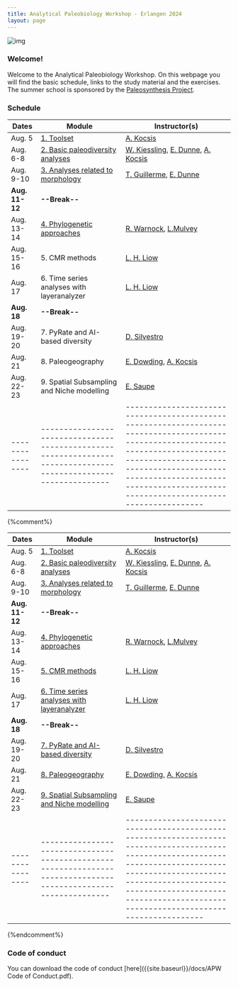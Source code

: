 ```yaml
---
title: Analytical Paleobiology Workshop - Erlangen 2024
layout: page
---
```


![img]({{site.baseurl}}/images/erlangen.jpg) 


### Welcome!

Welcome to the Analytical Paleobiology Workshop. On this webpage you will find the basic schedule, links to the study material and the exercises. The summer school is sponsored by the [Paleosynthesis Project](http://www.paleosynthesis.de/).


### Schedule

| Dates          | Module                                                                                                        | Instructor(s)                                                                                                                                                                                                                                                     |
|----------------|---------------------------------------------------------------------------------------------------------------|-------------------------------------------------------------------------------------------------------------------------------------------------------------------------------------------------------------------------------------------------------------------|
| Aug. 5         | [1. Toolset]({{site.url}}{{site.baseurl}}/toolset/)                                                           | [A. Kocsis](https://www.gzn.nat.fau.de/palaeontologie/team/wissenschaftler/kocsis/)                                                                                        |
| Aug. 6-8       | [2. Basic paleodiversity analyses]({{site.url}}{{site.baseurl}}/paleodiversity/)                              | [W. Kiessling](https://www.gzn.nat.fau.de/palaeontologie/team/professors/kiessling/), [E. Dunne](https://www.gzn.nat.fau.eu/palaeontologie/team/wissenschaftler/emma-dunne/), [A. Kocsis](https://www.gzn.nat.fau.de/palaeontologie/team/wissenschaftler/kocsis/) |
| Aug. 9-10      | [3. Analyses related to morphology]({{site.url}}{{site.baseurl}}/morphometrics/)                              | [T. Guillerme](https://tguillerme.github.io/), [E. Dunne](https://www.gzn.nat.fau.eu/palaeontologie/team/wissenschaftler/emma-dunne/)                                                                                                                                                                                                 |
| **Aug. 11-12** | **--Break--**                                                                                                 |                                                                                                                                                                                                                                                                   |
| Aug. 13-14     | [4. Phylogenetic approaches]({{site.url}}{{site.baseurl}}/phylogenetics/)                                     | [R.  Warnock](https://www.gzn.nat.fau.eu/palaeontologie/team/professors/rachel-warnock/), [L.Mulvey](https://www.gzn.nat.fau.de/palaeontologie/team/wissenschaftler/laura-mulvey/)                                                                                                                                                                          |
| Aug. 15-16     | 5. CMR methods                                                                                            | [L. H. Liow](https://leehsiangliow.com/)                                                                                                                                                                                                                          |
| Aug. 17        | 6. Time series analyses with layeranalyzer                                                                | [L. H. Liow](https://leehsiangliow.com/)                                                                                                                                                                                                                          |
| **Aug. 18**    | **--Break--**                                                                                                 |                                                                                                                                                                                                                                                                   |
| Aug. 19-20     | 7. PyRate and AI-based diversity                                   | [D. Silvestro](https://www.unifr.ch/bio/en/research/eco-evol/silvestro-group.html)                                                                                                                                                                                |
| Aug. 21        | 8. Paleogeography | [E. Dowding](https://www.gzn.nat.fau.de/palaeontologie/team/wissenschaftler/elizabeth-dowding/), [A. Kocsis](https://www.gzn.nat.fau.de/palaeontologie/team/wissenschaftler/kocsis/)                                                                               |
| Aug. 22-23     | 9. Spatial Subsampling and Niche modelling                            | [E. Saupe](https://www.earth.ox.ac.uk/people/erin-saupe/)                                                                                                                                |
|----------------|---------------------------------------------------------------------------------------------------------------|-------------------------------------------------------------------------------------------------------------------------------------------------------------------------------------------------------------------------------------------------------------------|

{%comment%}

| Dates          | Module                                                                                                        | Instructor(s)                                                                                                                                                                                                                                                     |
|----------------|---------------------------------------------------------------------------------------------------------------|-------------------------------------------------------------------------------------------------------------------------------------------------------------------------------------------------------------------------------------------------------------------|
| Aug. 5         | [1. Toolset]({{site.url}}{{site.baseurl}}/toolset/)                                                           | [A. Kocsis](https://www.gzn.nat.fau.de/palaeontologie/team/wissenschaftler/kocsis/)                                                                                        |
| Aug. 6-8       | [2. Basic paleodiversity analyses]({{site.url}}{{site.baseurl}}/paleodiversity/)                              | [W. Kiessling](https://www.gzn.nat.fau.de/palaeontologie/team/professors/kiessling/), [E. Dunne](https://www.gzn.nat.fau.eu/palaeontologie/team/wissenschaftler/emma-dunne/), [A. Kocsis](https://www.gzn.nat.fau.de/palaeontologie/team/wissenschaftler/kocsis/) |
| Aug. 9-10      | [3. Analyses related to morphology]({{site.url}}{{site.baseurl}}/morphometrics/)                              | [T. Guillerme](https://tguillerme.github.io/), [E. Dunne](https://www.gzn.nat.fau.eu/palaeontologie/team/wissenschaftler/emma-dunne/)                                                                                                                                                                                                 |
| **Aug. 11-12** | **--Break--**                                                                                                 |                                                                                                                                                                                                                                                                   |
| Aug. 13-14     | [4. Phylogenetic approaches]({{site.url}}{{site.baseurl}}/phylogenetics/)                                     | [R.  Warnock](https://www.gzn.nat.fau.eu/palaeontologie/team/professors/rachel-warnock/), [L.Mulvey](https://www.gzn.nat.fau.de/palaeontologie/team/wissenschaftler/laura-mulvey/)                                                                                                                                                                          |
| Aug. 15-16     | [5. CMR methods]({{site.url}}{{site.baseurl}}/cmr/)                                                                                            | [L. H. Liow](https://leehsiangliow.com/)                                                                                                                                                                                                                          |
| Aug. 17        | [6. Time series analyses with layeranalyzer]({{site.url}}{{site.baseurl}}/layeranalyzer/)                                                                | [L. H. Liow](https://leehsiangliow.com/)                                                                                                                                                                                                                          |
| **Aug. 18**    | **--Break--**                                                                                                 |                                                                                                                                                                                                                                                                   |
| Aug. 19-20     | [7. PyRate and AI-based diversity]({{site.url}}{{site.baseurl}}/pyrate_ai/)                                   | [D. Silvestro](https://www.unifr.ch/bio/en/research/eco-evol/silvestro-group.html)                                                                                                                                                                                |
| Aug. 21        | [8. Paleogeography]({{site.url}}{{site.baseurl}}/paleogeography/) | [E. Dowding](https://www.gzn.nat.fau.de/palaeontologie/team/wissenschaftler/elizabeth-dowding/), [A. Kocsis](https://www.gzn.nat.fau.de/palaeontologie/team/wissenschaftler/kocsis/)                                                                               |
| Aug. 22-23     | [9. Spatial Subsampling and Niche modelling]({{site.url}}{{site.baseurl}}/ssub-niches/)                            | [E. Saupe](https://www.earth.ox.ac.uk/people/erin-saupe/)                                                                                                                                |
|----------------|---------------------------------------------------------------------------------------------------------------|-------------------------------------------------------------------------------------------------------------------------------------------------------------------------------------------------------------------------------------------------------------------|

{%endcomment%}

### Code of conduct

You can download the code of conduct [here]({{site.baseurl}}/docs/APW Code of Conduct.pdf). 
